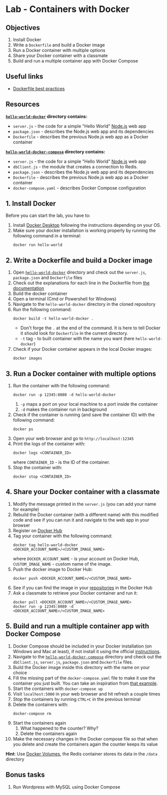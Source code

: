 # Lab - Containers with Docker

## Objectives 

1. Install Docker
2. Write a `Dockerfile` and build a Docker image
3. Run a Docker container with multiple options
4. Share your Docker container with a classmate
5. Build and run a multiple container app with Docker Compose

## Useful links

- [Dockerfile best practices](https://docs.docker.com/develop/develop-images/dockerfile_best-practices/)

## Resources

**[`hello-world-docker`](assets/hello-world-docker) directory contains:**
- `server.js` - the code for a simple "Hello World" [Node.js](https://nodejs.org/) web app
- `package.json` - describes the Node.js web app and its dependencies
- `Dockerfile` - describes the previous Node.js web app as a Docker container

**[`hello-world-docker-compose`](assets/hello-world-docker-compose) directory contains:**
- `server.js` - the code for a simple "Hello World" [Node.js](https://nodejs.org/) web app
- `dbClient.js` - the module that creates a connection to Redis.
- `package.json` - describes the Node.js web app and its dependencies
- `Dockerfile` - describes the previous Node.js web app as a Docker container
- `docker-compose.yaml` - describes Docker Compose configuration

## 1. Install Docker

Before you can start the lab, you have to:
1. Install [Docker Desktop](https://www.docker.com/get-started) following the instructions depending on your OS.
2. Make sure your docker installation is working properly by running the following command in a terminal:
   ```
   docker run hello-world
   ```

## 2. Write a Dockerfile and build a Docker image

1. Open [`hello-world-docker`](assets/hello-world-docker) directory and check out the `server.js`, `package.json` and `Dockerfile` files
2. Check out the explanations for each line in the Dockerfile from [the documentation](https://docs.docker.com/develop/develop-images/dockerfile_best-practices/#dockerfile-instructions) 
3. Build the docker container   
  1. Open a terminal (Cmd or Powershell for Windows)
  2. Navigate to the `hello-world-docker` directory in the cloned repository
  3. Run the following command:
     ```
     docker build -t hello-world-docker .
     ```
     - Don't forge the `.` at the end of the command. It is here to tell Docker it should look for `Dockerfile` in the current directory. 
     - `-t` tag - to built container with the name you want (here `hello-world-docker`)
4. Check if your Docker container appears in the local Docker images:
   ```
   docker images
   ```

## 3. Run a Docker container with multiple options

1. Run the container with the following command:   
   ```
   docker run -p 12345:8080 -d hello-world-docker
   ```
   1. `-p` maps a port on your local machine to a port inside the container
   2. `-d` makes the container run in background
2. Check if the container is running (and save the container ID) with the following command:
   ```
   docker ps
   ```
3. Open your web browser and go to `http://localhost:12345`
4. Print the logs of the container with:
   ```
   docker logs <CONTAINER_ID>
   ```
   where `CONTAINER_ID` - is the ID of the container.
3. Stop the container with:
   ```
   docker stop <CONTAINER_ID>
   ```

## 4. Share your Docker container with a classmate

1. Modify the message printed in the `server.js` (you can add your name for example)
2. Rebuild the Docker container (with a different name) with this modified code and see if you can run it and navigate to the web app in your browser
3. Register on [Docker Hub](https://hub.docker.com/)
4. Tag your container with the following command:
   ```
   docker tag hello-world-docker <DOCKER_ACCOUNT_NAME>/<CUSTOM_IMAGE_NAME>
   ```
   where `DOCKER_ACCOUNT_NAME` - is your account on Docker Hub, `CUSTOM_IMAGE_NAME` - custom name of the image.
5. Push the docker image to Docker Hub:
   ```
   docker push <DOCKER_ACCOUNT_NAME>/<CUSTOM_IMAGE_NAME>
   ```
6. See if you can find the image in your [repositories](https://hub.docker.com/repositories) in the Docker Hub
7. Ask a classmate to retrieve your Docker container and run it:
   ```
   docker pull <DOCKER_ACCOUNT_NAME>/<CUSTOM_IMAGE_NAME>
   docker run -p 12345:8080 -d <DOCKER_ACCOUNT_NAME>/<CUSTOM_IMAGE_NAME>
   ```

## 5. Build and run a multiple container app with Docker Compose

1. Docker Compose should be included in your Docker installation (on Windows and Mac at least), if not install it using the official [instructions](https://docs.docker.com/compose/install/).
2. Navigate to the [`hello-world-docker-compose`](assets/hello-world-docker-compose) directory and check out the `dbClient.js`, `server.js`, `package.json` and `Dockerfile` files.
3. Build the Docker image inside this directory with the name on your choice
4. Fill the missing part of the `docker-compose.yaml` file to make it use the container you just built. You can take an inspiration from [that example](content.md#docker-compose-example).
5. Start the containers with `docker-compose up`
6. Visit `localhost:5000` in your web browser and hit refresh a couple times
7. Stop the containers by running `CTRL+C` in the previous terminal
8. Delete the containers with:
   ```
   docker-compose rm
   ```
9. Start the containers again   
   1. What happened to the counter? Why?
   2. Delete the containers again
10. Make the necessary changes in the Docker compose file so that when you delete and create the containers again the counter keeps its value

**Hint**: Use [Docker Volumes](https://docs.docker.com/storage/volumes/), the Redis container stores its data in the `/data` directory

## Bonus tasks

1. Run Wordpress with MySQL using Docker Compose
